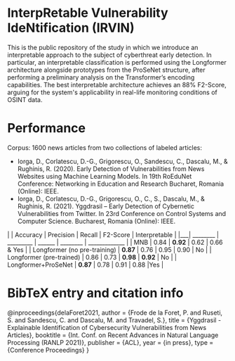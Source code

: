 # InterpRetable Vulnerability IdeNtification (IRVIN)

This is the public repository of the study in which we introduce an interpretable approach to the subject of cyberthreat early detection. In particular, an interpretable classification is performed using the Longformer architecture alongside prototypes from the ProSeNet structure, after performing a preliminary analysis on the Transformer’s encoding capabilities. The best interpretable architecture achieves an 88\% F2-Score, arguing for the system's applicability in real-life monitoring conditions of OSINT data.

# Performance

Corpus: 1600 news articles from two collections of labeled articles:
* Iorga, D., Corlatescu, D.-G., Grigorescu, O., Sandescu, C., Dascalu, M., & Rughinis, R. (2020). Early Detection of Vulnerabilities from News Websites using Machine Learning Models. In 19th RoEduNet Conference: Networking in Education and Research Bucharet, Romania (Online): IEEE.
* Iorga, D., Corlatescu, D.-G., Grigorescu, O., C., S., Dascalu, M., & Rughinis, R. (2021). Yggdrasil – Early Detection of Cybernetic Vulnerabilities from Twitter. In 23rd Conference on Control Systems and Computer Science. Bucharest, Romania (Online): IEEE.

|   | Accuracy | Precision | Recall | F2-Score | Interpretable |
|___| ________ | _________ | ______ | ________ | _____________ |
| MNB | 0.84 | **0.92** | 0.62 | 0.66 & Yes |
| Longformer (no pre-training) | **0.87** | 0.76 | 0.95 | 0.90 | No |
| Longformer (pre-trained) | 0.86 | 0.73 | **0.98** | **0.92** | No |
| Longformer+ProSeNet | **0.87** | 0.78 | 0.91 | 0.88 |Yes |

# BibTeX entry and citation info

@inproceedings{delaForet2021,
   author = {Frode de la Foret, P. and Ruseti, S. and Sandescu, C. and Dascalu, M. and Travadel, S.},
   title = {Yggdrasil - Explainable Identification of Cybersecurity Vulnerabilities from News Articles},
   booktitle = {Int. Conf. on Recent Advances in Natural Language Processing (RANLP 2021)},
   publisher = {ACL},
   year = {in press},
   type = {Conference Proceedings}
}
